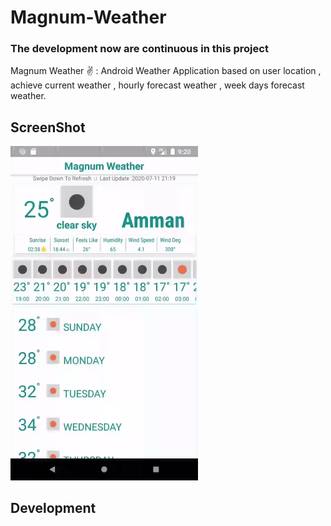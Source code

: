 # Magnum-Weather
### The development now are continuous in this project
Magnum Weather ✌️ : Android Weather Application based on user location , achieve current weather , hourly forecast weather , week days forecast weather.

## ScreenShot

<img src="/magnumWeather.gif" alt="drawing" width="300"/>

## Development
